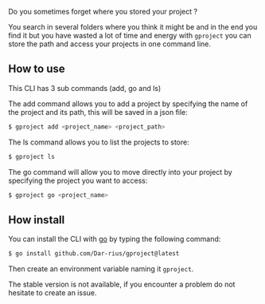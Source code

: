 
Do you sometimes forget where you stored your project ?


You search in several folders where you think it might be and in the end you find it but you have wasted a lot of time and energy with
`gproject` you can store the path and access your projects in one command line.

## How to use 

This CLI has 3 sub commands (add, go and ls)


The add command allows you to add a project by specifying the name of the project and its path, this will be saved in a json file:

```bash
$ gproject add <project_name> <project_path>
```

The ls command allows you to list the projects to store:

```bash 
$ gproject ls 
```

The go command will allow you to move directly into your project by specifying the project you want to access:

```bash
$ gproject go <project_name>
```


## How install

You can install the CLI with [go](https://go.dev/dl/) by typing the following command:

```bash
$ go install github.com/Dar-rius/gproject@latest
```


Then create an environment variable naming it `gproject`.


The stable version is not available, if you encounter a problem do not hesitate to create an issue.
